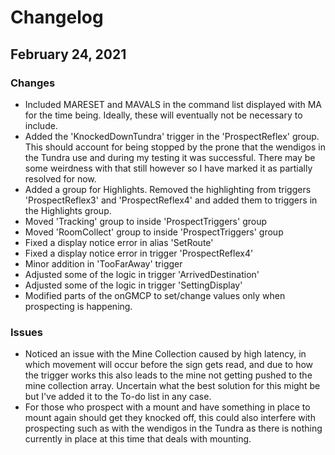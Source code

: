 # Changelog

## February 24, 2021
### Changes
- Included MARESET and MAVALS in the command list displayed with MA for the time being. Ideally, these will eventually not be necessary to include.
- Added the 'KnockedDownTundra' trigger in the 'ProspectReflex' group. This should account for being stopped by the prone that the wendigos in the Tundra use and during my testing it was successful. There may be some weirdness with that still however so I have marked it as partially resolved for now.
- Added a group for Highlights. Removed the highlighting from triggers 'ProspectReflex3' and 'ProspectReflex4' and added them to triggers in the Highlights group.
- Moved 'Tracking' group to inside 'ProspectTriggers' group
- Moved 'RoomCollect' group to inside 'ProspectTriggers' group
- Fixed a display notice error in alias 'SetRoute'
- Fixed a display notice error in trigger 'ProspectReflex4'
- Minor addition in 'TooFarAway' trigger
- Adjusted some of the logic in trigger 'ArrivedDestination'
- Adjusted some of the logic in trigger 'SettingDisplay'
- Modified parts of the onGMCP to set/change values only when prospecting is happening.

### Issues
- Noticed an issue with the Mine Collection caused by high latency, in which movement will occur before the sign gets read, and due to how the trigger works this also leads to the mine not getting pushed to the mine collection array. Uncertain what the best solution for this might be but I've added it to the To-do list in any case.
- For those who prospect with a mount and have something in place to mount again should get they knocked off, this could also interfere with prospecting such as with the wendigos in the Tundra as there is nothing currently in place at this time that deals with mounting.
